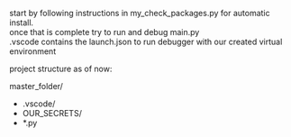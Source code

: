 start by following instructions in my_check_packages.py for automatic install. \
once that is complete try to run and debug main.py \
.vscode contains the launch.json to run debugger with our created virtual environment

project structure as of now:

master_folder/
 - .vscode/
 - OUR_SECRETS/
 - *.py
